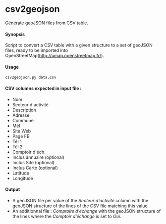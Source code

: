 # csv2geojson
Générate geoJSON files from CSV table.

#### Synopsis
Script to convert a CSV table with a given structure to a set of geoJSON files, ready to be imported into OpenStreetMap(http://umap.openstreetmap.fr/).

#### Usage

	csv2geojson.py data.csv
	  
#### CSV columns expected in input file :

- Nom
- Secteur d'activité
- Description
- Adresse
- Commune
- Mél
- Site Web
- Page FB
- Tél 1
- Tél 2
- Comptoir d'éch.
- Inclus annuaire (optional)
- Inclus Site (optional)
- Inclus Carte (optional)
- Latitude
- Longitude

#### Output

- A geoJSON file per value of the *Secteur d'activité* column with the geoJSON structure of the lines of the CSV file matching this value.
- An additionnal file : *Comptoirs d'échange*  with the geoJSON structure of the lines where the *Comptoir d'échange* is set to *Oui*.
